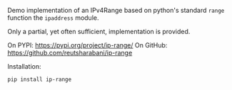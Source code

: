 Demo implementation of an IPv4Range based on python's standard `range` function the `ipaddress` module.

Only a partial, yet often sufficient, implementation is provided.

On PYPI: https://pypi.org/project/ip-range/
On GitHub: https://github.com/reutsharabani/ip-range

Installation:

    pip install ip-range
